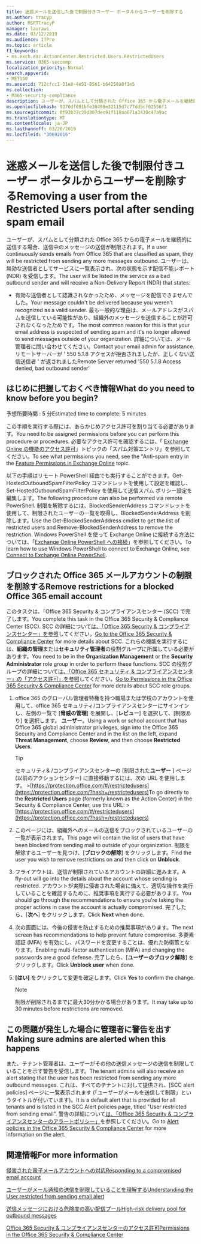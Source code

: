 ```yaml
---
title: 迷惑メールを送信した後で制限付きユーザー ポータルからユーザーを削除する
ms.author: tracyp
author: MSFTTracyP
manager: laurawi
ms.date: 03/12/2019
ms.audience: ITPro
ms.topic: article
f1_keywords:
- ms.exch.eac.ActionCenter.Restricted.Users.RestrictedUsers
ms.service: O365-seccomp
localization_priority: Normal
search.appverid:
- MET150
ms.assetid: 712cfcc1-31e8-4e51-8561-b64258a8f1e5
ms.collection:
- M365-security-compliance
description: ユーザーが、スパムとして分類された Office 365 から電子メールを継続的に送信した場合、それ以上メッセージを送信することはできません。
ms.openlocfilehash: 9370df691bfe30498e32115d7c77dd5cf02556f1
ms.sourcegitcommit: 0f93b37c39d807dec91f118aa671a3430c47a9ac
ms.translationtype: MT
ms.contentlocale: ja-JP
ms.lasthandoff: 03/20/2019
ms.locfileid: "30692016"
---
```

# <a name="removing-a-user-from-the-restricted-users-portal-after-sending-spam-email"></a><span data-ttu-id="22048-103">迷惑メールを送信した後で制限付きユーザー ポータルからユーザーを削除する</span><span class="sxs-lookup"><span data-stu-id="22048-103">Removing a user from the Restricted Users portal after sending spam email</span></span>

<span data-ttu-id="22048-104">ユーザーが、スパムとして分類された Office 365 からの電子メールを継続的に送信する場合、送信中のメッセージの送信が制限されます。</span><span class="sxs-lookup"><span data-stu-id="22048-104">If a user continuously sends emails from Office 365 that are classified as spam, they will be restricted from sending any more messages outbound.</span></span> <span data-ttu-id="22048-105">ユーザーは、無効な送信者としてサービスに一覧表示され、次の状態を示す配信不能レポート (NDR) を受信します。</span><span class="sxs-lookup"><span data-stu-id="22048-105">The user will be listed in the service as a bad outbound sender and will receive a Non-Delivery Report (NDR) that states:</span></span>

- <span data-ttu-id="22048-106">有効な送信者として認識されなかったため、メッセージを配信できませんでした。</span><span class="sxs-lookup"><span data-stu-id="22048-106">Your message couldn't be delivered because you weren't recognized as a valid sender.</span></span> <span data-ttu-id="22048-107">最も一般的な理由は、メールアドレスがスパムを送信している可能性があり、組織外のメッセージを送信することが許可されなくなったためです。</span><span class="sxs-lookup"><span data-stu-id="22048-107">The most common reason for this is that your email address is suspected of sending spam and it's no longer allowed to send messages outside of your organization.</span></span> <span data-ttu-id="22048-108">詳細については、メール管理者に問い合わせてください。</span><span class="sxs-lookup"><span data-stu-id="22048-108">Contact your email admin for assistance.</span></span> <span data-ttu-id="22048-109">リモートサーバーが ' 550 5.1.8 アクセスが拒否されましたが、正しくない送信送信者 ' が返されました</span><span class="sxs-lookup"><span data-stu-id="22048-109">Remote Server returned '550 5.1.8 Access denied, bad outbound sender'</span></span>

## <a name="what-do-you-need-to-know-before-you-begin"></a><span data-ttu-id="22048-110">はじめに把握しておくべき情報</span><span class="sxs-lookup"><span data-stu-id="22048-110">What do you need to know before you begin?</span></span>
<span data-ttu-id="22048-111"><a name="sectionSection0"> </a></span><span class="sxs-lookup"><span data-stu-id="22048-111"></span></span>

<span data-ttu-id="22048-112">予想所要時間 : 5 分</span><span class="sxs-lookup"><span data-stu-id="22048-112">Estimated time to complete: 5 minutes</span></span>
  
<span data-ttu-id="22048-113">この手順を実行する際には、あらかじめアクセス許可を割り当てる必要があります。</span><span class="sxs-lookup"><span data-stu-id="22048-113">You need to be assigned permissions before you can perform this procedure or procedures.</span></span> <span data-ttu-id="22048-114">必要なアクセス許可を確認するには、「 [Exchange Online の機能のアクセス許可](http://technet.microsoft.com/library/15073ce1-0917-403b-8839-02a2ebc96e16.aspx)」トピックの「スパム対策エントリ」を参照してください。</span><span class="sxs-lookup"><span data-stu-id="22048-114">To see what permissions you need, see the "Anti-spam entry in the [Feature Permissions in Exchange Online](http://technet.microsoft.com/library/15073ce1-0917-403b-8839-02a2ebc96e16.aspx) topic.</span></span>

<span data-ttu-id="22048-115">以下の手順はリモート PowerShell 経由でも実行することができます。Get-HostedOutboundSpamFilterPolicy コマンドレットを使用して設定を確認し、 Set-HostedOutboundSpamFilterPolicy を使用して送信スパム ポリシー設定を編集します。</span><span class="sxs-lookup"><span data-stu-id="22048-115">The following procedure can also be performed via remote PowerShell.</span></span> <span data-ttu-id="22048-116">制限を解除するには、BlockedSenderAddress コマンドレットを使用して、制限されたユーザーの一覧を取得し、BlockedSenderAddress を削除します。</span><span class="sxs-lookup"><span data-stu-id="22048-116">Use the Get-BlockedSenderAddress cmdlet to get the list of restricted users and Remove-BlockedSenderAddress to remove the restriction.</span></span> <span data-ttu-id="22048-117">Windows PowerShell を使って Exchange Online に接続する方法については、「[Exchange Online PowerShell への接続](https://go.microsoft.com/fwlink/p/?linkid=396554)」を参照してください。</span><span class="sxs-lookup"><span data-stu-id="22048-117">To learn how to use Windows PowerShell to connect to Exchange Online, see [Connect to Exchange Online PowerShell](https://go.microsoft.com/fwlink/p/?linkid=396554).</span></span>

## <a name="remove-restrictions-for-a-blocked-office-365-email-account"></a><span data-ttu-id="22048-118">ブロックされた Office 365 メールアカウントの制限を削除する</span><span class="sxs-lookup"><span data-stu-id="22048-118">Remove restrictions for a blocked Office 365 email account</span></span>

<span data-ttu-id="22048-119">このタスクは、「Office 365 Security & コンプライアンスセンター (SCC) で完了します。</span><span class="sxs-lookup"><span data-stu-id="22048-119">You complete this task in the Office 365 Security & Compliance Center (SCC).</span></span> <span data-ttu-id="22048-120">SCC の詳細について[は、「Office 365 Security & コンプライアンスセンター」を参照](go-to-the-securitycompliance-center.md)してください。</span><span class="sxs-lookup"><span data-stu-id="22048-120">[Go to the Office 365 Security & Compliance Center](go-to-the-securitycompliance-center.md) for more details about SCC.</span></span> <span data-ttu-id="22048-121">これらの機能を実行するには、**組織の管理**または**セキュリティ管理者**の役割グループに所属している必要があります。</span><span class="sxs-lookup"><span data-stu-id="22048-121">You need to be in the **Organization Management** or the **Security Administrator** role group in order to perform these functions.</span></span> <span data-ttu-id="22048-122">SCC の役割グループの詳細について[は、「Office 365 セキュリティ & コンプライアンスセンター」の「アクセス許可」を参照](permissions-in-the-security-and-compliance-center.md)してください。</span><span class="sxs-lookup"><span data-stu-id="22048-122">[Go to Permissions in the Office 365 Security & Compliance Center](permissions-in-the-security-and-compliance-center.md) for more details about SCC role groups.</span></span>

1. <span data-ttu-id="22048-123">office 365 のグローバル管理者特権を持つ職場または学校のアカウントを使用して、office 365 セキュリティ/コンプライアンスセンターにサインインし、左側の一覧で [**脅威の管理**] を展開し、[**レビュー**] を選択して、[制限あり] を選択します。 **ユーザー**。</span><span class="sxs-lookup"><span data-stu-id="22048-123">Using a work or school account that has Office 365 global administrator privileges, sign into the Office 365 Security and Compliance Center and in the list on the left, expand **Threat Management**, choose **Review**, and then choose **Restricted Users**.</span></span>
    
    > [!TIP]
    > <span data-ttu-id="22048-124">セキュリティ&amp; /コンプライアンスセンターの [制限された**ユーザー** ] ページ (以前のアクションセンター) に直接移動するには、次の URL を使用します。 >[https://protection.office.com/#/restrictedusers](https://protection.office.com/?hash=/restrictedusers)</span><span class="sxs-lookup"><span data-stu-id="22048-124">To go directly to the **Restricted Users** page (formerly known as the Action Center) in the Security &amp; Compliance Center, use this URL: > [https://protection.office.com/#/restrictedusers](https://protection.office.com/?hash=/restrictedusers)</span></span>

2. <span data-ttu-id="22048-125">このページには、組織外へのメールの送信をブロックされているユーザーの一覧が表示されます。</span><span class="sxs-lookup"><span data-stu-id="22048-125">This page will contain the list of users that have been blocked from sending mail to outside of your organization.</span></span>  <span data-ttu-id="22048-126">制限を解除するユーザーを見つけ、[**ブロックの解除**] をクリックします。</span><span class="sxs-lookup"><span data-stu-id="22048-126">Find the user you wish to remove restrictions on and then click on **Unblock**.</span></span>

3. <span data-ttu-id="22048-127">フライアウトは、送信が制限されているアカウントの詳細に進みます。</span><span class="sxs-lookup"><span data-stu-id="22048-127">A fly-out will go into the details about the account whose sending is restricted.</span></span> <span data-ttu-id="22048-128">アカウントが実際に侵害された場合に備えて、適切な操作を実行していることを確認するために、推奨事項を実行する必要があります。</span><span class="sxs-lookup"><span data-stu-id="22048-128">You should go through the recommendations to ensure you're taking the proper actions in case the account is actually compromised.</span></span> <span data-ttu-id="22048-129">完了したら、[**次へ**] をクリックします。</span><span class="sxs-lookup"><span data-stu-id="22048-129">Click **Next** when done.</span></span>

4. <span data-ttu-id="22048-130">次の画面には、今後の侵害を防止するための推奨事項があります。</span><span class="sxs-lookup"><span data-stu-id="22048-130">The next screen has recommendations to help prevent future compromise.</span></span> <span data-ttu-id="22048-131">多要素認証 (MFA) を有効にし、パスワードを変更することは、優れた防衛策となります。</span><span class="sxs-lookup"><span data-stu-id="22048-131">Enabling multi-factor authentication (MFA) and changing the passwords are a good defense.</span></span> <span data-ttu-id="22048-132">完了したら、[**ユーザーのブロック解除**] をクリックします。</span><span class="sxs-lookup"><span data-stu-id="22048-132">Click **Unblock user** when done.</span></span>

5. <span data-ttu-id="22048-133">**[はい]** をクリックして変更を確定します。</span><span class="sxs-lookup"><span data-stu-id="22048-133">Click **Yes** to confirm the change.</span></span>

    > [!NOTE]
    > <span data-ttu-id="22048-134">制限が削除されるまでに最大30分かかる場合があります。</span><span class="sxs-lookup"><span data-stu-id="22048-134">It may take up to 30 minutes before restrictions are removed.</span></span> 

## <a name="making-sure-admins-are-alerted-when-this-happens"></a><span data-ttu-id="22048-135">この問題が発生した場合に管理者に警告を出す</span><span class="sxs-lookup"><span data-stu-id="22048-135">Making sure admins are alerted when this happens</span></span>

<span data-ttu-id="22048-136">また、テナント管理者は、ユーザーがその他の送信メッセージの送信を制限していることを示す警告を受信します。</span><span class="sxs-lookup"><span data-stu-id="22048-136">The tenant admins will also receive an alert stating that the user has been restricted from sending any more outbound messages.</span></span> <span data-ttu-id="22048-137">これは、すべてのテナントに対して提供され、[SCC alert policies] ページに一覧表示されます (「ユーザーがメールを送信して制限」というタイトルが付いています)。</span><span class="sxs-lookup"><span data-stu-id="22048-137">It is a default alert that is provided for all tenants and is listed in the SCC Alert policies page, titled "User restricted from sending email".</span></span> <span data-ttu-id="22048-138">警告の詳細について[は、「Office 365 Security & コンプライアンスセンターのアラートポリシー」](https://docs.microsoft.com/en-us/office365/securitycompliance/alert-policies)を参照してください。</span><span class="sxs-lookup"><span data-stu-id="22048-138">Go to [Alert policies in the Office 365 Security & Compliance Center](https://docs.microsoft.com/en-us/office365/securitycompliance/alert-policies) for more information on the alert.</span></span>

## <a name="for-more-information"></a><span data-ttu-id="22048-139">関連情報</span><span class="sxs-lookup"><span data-stu-id="22048-139">For more information</span></span>

[<span data-ttu-id="22048-140">侵害された電子メールアカウントへの対応</span><span class="sxs-lookup"><span data-stu-id="22048-140">Responding to a compromised email account</span></span>](responding-to-a-compromised-email-account.md)

[<span data-ttu-id="22048-141">ユーザーがメール通知の送信を制限していることを理解する</span><span class="sxs-lookup"><span data-stu-id="22048-141">Understanding the User restricted from sending email alert</span></span>](https://docs.microsoft.com/en-us/office365/securitycompliance/alert-policies)

[<span data-ttu-id="22048-142">送信メッセージにおける危険度の高い配信プール</span><span class="sxs-lookup"><span data-stu-id="22048-142">High-risk delivery pool for outbound messages</span></span>](high-risk-delivery-pool-for-outbound-messages.md)

[<span data-ttu-id="22048-143">Office 365 Security & コンプライアンスセンターのアクセス許可</span><span class="sxs-lookup"><span data-stu-id="22048-143">Permissions in the Office 365 Security & Compliance Center</span></span>](permissions-in-the-security-and-compliance-center.md)
